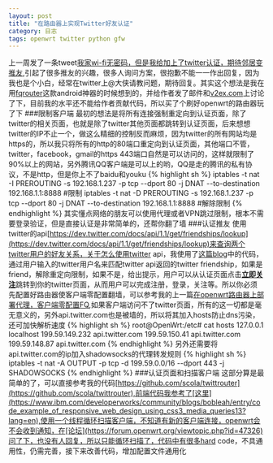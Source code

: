 ```yaml
---
layout: post
title: "在路由器上实现Twitter好友认证"
category: 日志
tags: openwrt twitter python gfw
---
```

上一周发了一条tweet[我家wi-fi无密码，但是我给加上了twitter认证，期待邻居变推友](https://twitter.com/wushaozheng/status/404053137897447424/photo/1),引起了很多推友的兴趣，很多人询问方案，很抱歉不能一一作出回复，因为我也是个小白，经常在twitter上@大侠请教问题，期待回复。其实这个想法是我在用[fqrouter](https://s3-ap-southeast-1.amazonaws.com/fqrouter/fqrouter-latest.apk)这款android神器的时候想到的，并给作者发了邮件和[v2ex.com](http://v2ex.com/t/78718#reply20)上讨论了下，目前我的水平还不能给作者贡献代码，所以买了个刷好openwrt的路由器玩了下 
###限制客户端
最初的想法是将所有连接强制重定向到认证页面，除了twitter的相关页面，也就是除了twitter其他页面都跳转到认证页面，后来想想twitter的IP不止一个，做这么精细的控制反而麻烦，因为twitter的所有网站均是https的，所以我只将所有的http的80端口重定向到认证页面，其他端口不管，twitter，facebook，gmail的https 443端口自然是可以访问的，这样就限制了90%以上的网站，另外腾讯QQ客户端是可以上的哟，QQ是走的腾讯的私有协议，不是http，但是你上不了baidu和youku
{% highlight sh %}
iptables -t nat -I PREROUTING -s 192.168.1.237 -p tcp --dport 80 -j DNAT  --to-destination 192.168.1.1:8888  #限制
iptables -t nat -D PREROUTING -s 192.168.1.237 -p tcp --dport 80 -j DNAT  --to-destination 192.168.1.1:8888  #解除限制
{% endhighlight %}
其实懂点网络的朋友可以使用代理或者VPN跳过限制，根本不需要登录验证，但是直接认证是非常简单的，还帮你翻了墙
###认证推友
使用twitter的api[https://dev.twitter.com/docs/api/1.1/get/friendships/lookup](https://dev.twitter.com/docs/api/1.1/get/friendships/lookup)来查询两个twitter用户的好友关系，关于怎么使用twitter api，我使用了[这篇blog](thomassileo.com/blog/2013/01/25/using-twitter-rest-api-v1-dot-1-with-python/)中的代码，通过用户输入的twitter用户名来匹配twitter api返回的twitter friendship，如果是friend，解除重定向限制，如果不是，给出提示，用户可以从认证页面点击[**立即关注**](https://twitter.com/wushaozheng)跳转到你的twitter页面，从而用户可以完成注册，登录，关注等。所以你必须先配置好路由器使客户端零配置翻墙，可以参考我的上一篇[在openwrt路由器上部署代理，客户端零配置FQ](http://scola.github.io/deploy-proxy-on-openwrt--client-need-not-to-set/),如果客户端访问不了twitter页面，所有的这一切都是毫无意义的，另外api.twitter.com也是被墙的，所以将其加入hosts防止dns污染，还可加快解析速度
{% highlight sh %}
root@OpenWrt:/etc# cat hosts 
127.0.0.1 localhost
199.59.149.232 api.twitter.com
199.59.150.41 api.twitter.com
199.59.148.87 api.twitter.com
{% endhighlight %}
另外还需要将api.twitter.com的ip加入shadowsocks的代理转发规则
{% highlight sh %}
iptables -t nat -A OUTPUT -p tcp -d 199.59.0.0/16 --dport 443 -j SHADOWSOCKS
{% endhighlight %}
###认证页面和扫描客户端
这部分算是最简单的了，可以直接参考我的代码[https://github.com/scola/twittrouter](https://github.com/scola/twittrouter),前端代码我参考了[这里](https://www.ibm.com/developerworks/community/blogs/bobleah/entry/code_example_of_responsive_web_design_using_css3_media_queries13?lang=en),使用一个线程循环扫描客户端，不知道有新的客户端连接，openwrt会不会收到通知，在[论坛](https://forum.openwrt.org/viewtopic.php?id=47326)问了下，也没有人回复，所以只能循环扫描了，代码中有很多hard code，不具通用性，仍需完善，接下来改善代码，增加配置文件通用化


